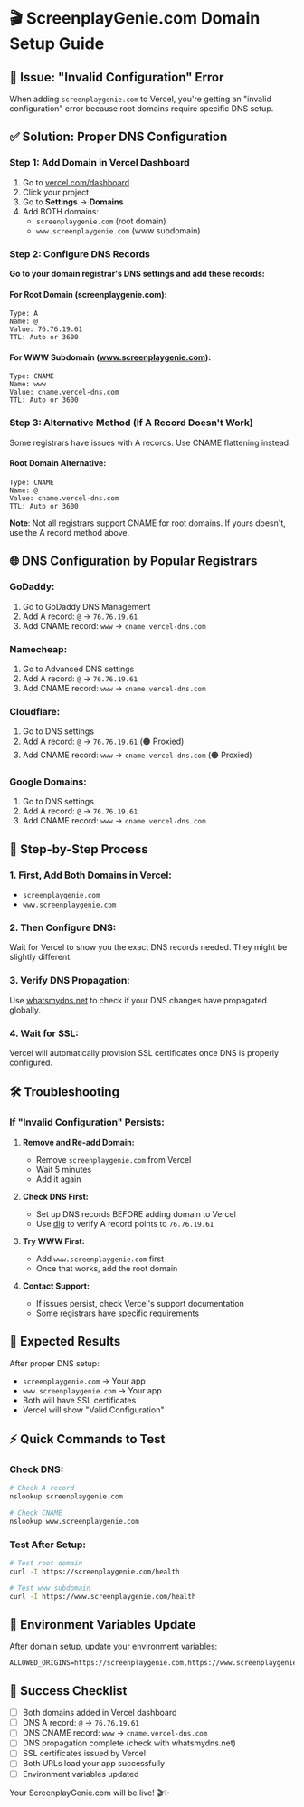 # 🎬 ScreenplayGenie.com Domain Setup Guide

## 🚨 **Issue**: "Invalid Configuration" Error

When adding `screenplaygenie.com` to Vercel, you're getting an "invalid configuration" error because root domains require specific DNS setup.

## ✅ **Solution**: Proper DNS Configuration

### **Step 1: Add Domain in Vercel Dashboard**

1. Go to [vercel.com/dashboard](https://vercel.com/dashboard)
2. Click your project
3. Go to **Settings** → **Domains**
4. Add BOTH domains:
   - `screenplaygenie.com` (root domain)
   - `www.screenplaygenie.com` (www subdomain)

### **Step 2: Configure DNS Records**

**Go to your domain registrar's DNS settings and add these records:**

#### **For Root Domain (screenplaygenie.com):**
```
Type: A
Name: @
Value: 76.76.19.61
TTL: Auto or 3600
```

#### **For WWW Subdomain (www.screenplaygenie.com):**
```
Type: CNAME
Name: www
Value: cname.vercel-dns.com
TTL: Auto or 3600
```

### **Step 3: Alternative Method (If A Record Doesn't Work)**

Some registrars have issues with A records. Use CNAME flattening instead:

#### **Root Domain Alternative:**
```
Type: CNAME
Name: @
Value: cname.vercel-dns.com
TTL: Auto or 3600
```

**Note**: Not all registrars support CNAME for root domains. If yours doesn't, use the A record method above.

## 🌐 **DNS Configuration by Popular Registrars**

### **GoDaddy:**
1. Go to GoDaddy DNS Management
2. Add A record: `@` → `76.76.19.61`
3. Add CNAME record: `www` → `cname.vercel-dns.com`

### **Namecheap:**
1. Go to Advanced DNS settings
2. Add A record: `@` → `76.76.19.61`
3. Add CNAME record: `www` → `cname.vercel-dns.com`

### **Cloudflare:**
1. Go to DNS settings
2. Add A record: `@` → `76.76.19.61` (🟠 Proxied)
3. Add CNAME record: `www` → `cname.vercel-dns.com` (🟠 Proxied)

### **Google Domains:**
1. Go to DNS settings
2. Add A record: `@` → `76.76.19.61`
3. Add CNAME record: `www` → `cname.vercel-dns.com`

## 🔄 **Step-by-Step Process**

### **1. First, Add Both Domains in Vercel:**
- `screenplaygenie.com`
- `www.screenplaygenie.com`

### **2. Then Configure DNS:**
Wait for Vercel to show you the exact DNS records needed. They might be slightly different.

### **3. Verify DNS Propagation:**
Use [whatsmydns.net](https://www.whatsmydns.net) to check if your DNS changes have propagated globally.

### **4. Wait for SSL:**
Vercel will automatically provision SSL certificates once DNS is properly configured.

## 🛠️ **Troubleshooting**

### **If "Invalid Configuration" Persists:**

1. **Remove and Re-add Domain:**
   - Remove `screenplaygenie.com` from Vercel
   - Wait 5 minutes
   - Add it again

2. **Check DNS First:**
   - Set up DNS records BEFORE adding domain to Vercel
   - Use [dig](https://toolbox.googleapps.com/apps/dig/) to verify A record points to `76.76.19.61`

3. **Try WWW First:**
   - Add `www.screenplaygenie.com` first
   - Once that works, add the root domain

4. **Contact Support:**
   - If issues persist, check Vercel's support documentation
   - Some registrars have specific requirements

## 🎯 **Expected Results**

After proper DNS setup:
- `screenplaygenie.com` → Your app
- `www.screenplaygenie.com` → Your app  
- Both will have SSL certificates
- Vercel will show "Valid Configuration"

## ⚡ **Quick Commands to Test**

### **Check DNS:**
```bash
# Check A record
nslookup screenplaygenie.com

# Check CNAME
nslookup www.screenplaygenie.com
```

### **Test After Setup:**
```bash
# Test root domain
curl -I https://screenplaygenie.com/health

# Test www subdomain  
curl -I https://www.screenplaygenie.com/health
```

## 🔐 **Environment Variables Update**

After domain setup, update your environment variables:

```env
ALLOWED_ORIGINS=https://screenplaygenie.com,https://www.screenplaygenie.com
```

## 🎉 **Success Checklist**

- [ ] Both domains added in Vercel dashboard
- [ ] DNS A record: `@` → `76.76.19.61`
- [ ] DNS CNAME record: `www` → `cname.vercel-dns.com`
- [ ] DNS propagation complete (check with whatsmydns.net)
- [ ] SSL certificates issued by Vercel
- [ ] Both URLs load your app successfully
- [ ] Environment variables updated

Your ScreenplayGenie.com will be live! 🎬✨ 